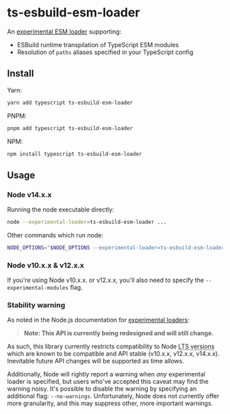 # ts-esbuild-esm-loader

An [experimental ESM loader][experimental loaders] supporting:

- ESBuild runtime transpilation of TypeScript ESM modules
- Resolution of `paths` aliases specified in your TypeScript config

## Install

Yarn:

```bash
yarn add typescript ts-esbuild-esm-loader
```

PNPM:

```bash
pnpm add typescript ts-esbuild-esm-loader
```

NPM:

```bash
npm install typescript ts-esbuild-esm-loader
```

## Usage

### Node v14.x.x

Running the node executable directly:

```bash
node --experimental-loader=ts-esbuild-esm-loader ...
```

Other commands which run node:

```bash
NODE_OPTIONS="$NODE_OPTIONS --experimental-loader=ts-esbuild-esm-loader" ...
```

### Node v10.x.x & v12.x.x

If you're using Node v10.x.x. or v12.x.x, you'll also need to specify the `--experimental-modules` flag.

### Stability warning

As noted in the Node.js documentation for [experimental loaders]:

> **Note: This API is currently being redesigned and will still change.**

As such, this library currently restricts compatibility to Node <abbr title="Long-term support">LTS versions</abbr> which are known to be compatible and API stable (v10.x.x, v12.x.x, v14.x.x). Inevitable future API changes will be supported as time allows.

Additionally, Node will rightly report a warning when *any* experimental loader is specified, but users who've accepted this caveat may find the warning noisy. It's possible to disable the warning by specifying an additional flag: `--no-warnings`. Unfortunately, Node does not currently offer more granularity, and this may suppress other, more important warnings.

[esbuild]: https://esbuild.github.io/
[experimental loaders]: https://nodejs.org/docs/latest-v14.x/api/esm.html#esm_loaders
[swc]: https://swc.rs/
